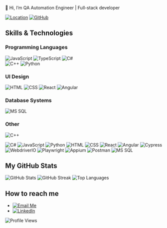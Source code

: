 👋 Hi, I’m QA Automation Engineer | Full-stack developer

[![Location](https://img.shields.io/badge/Location-Ukraine-0078D7?style=for-the-badge&logo=google-maps&logoColor=white)](https://goo.gl/maps) [![GitHub](https://img.shields.io/badge/GitHub-181717?style=for-the-badge&logo=github&logoColor=white)](https://github.com/gadiim)


## Skills & Technologies

### Programming Languages
![JavaScript](https://img.shields.io/badge/JavaScript-Intermediate%2FAdvanced-black?style=for-the-badge&logo=javascript)
![TypeScript](https://img.shields.io/badge/TypeScript-Intermediate-3178C6?style=for-the-badge&logo=typescript)
![C#](https://img.shields.io/badge/C%23-Intermediate-239120?style=for-the-badge&logo=c-sharp)  
![C++](https://img.shields.io/badge/C%2B%2B-Basic%2FIntermediate-00599C?style=for-the-badge&logo=c%2B%2B)
![Python](https://img.shields.io/badge/Python-Basic-blue?style=for-the-badge&logo=python) 

### UI Design
![HTML](https://img.shields.io/badge/HTML-Intermediate-red?style=for-the-badge&logo=html5) ![CSS](https://img.shields.io/badge/CSS-Intermediate-blue?style=for-the-badge&logo=css3) ![React](https://img.shields.io/badge/React-Intermediate-61DAFB?style=for-the-badge&logo=react) ![Angular](https://img.shields.io/badge/Angular-Intermediate-DD0031?style=for-the-badge&logo=angular)  


### Database Systems
![MS SQL](https://img.shields.io/badge/MS%20SQL-Basic%2FIntermediate-CC2927?style=for-the-badge&logo=microsoft-sql-server)

### Other
![C++](https://img.shields.io/badge/C%2B%2B-Basic%2FIntermediate-00599C?style=for-the-badge&logo=c%2B%2B)

![C#](https://img.shields.io/badge/-C%23-239120?style=flat-square&logo=c-sharp)
![JavaScript](https://img.shields.io/badge/-JavaScript-black?style=flat-square&logo=javascript)
![Python](https://img.shields.io/badge/-Python-blue?style=flat-square&logo=python)
![HTML](https://img.shields.io/badge/-HTML-red?style=flat-square&logo=html5)
![CSS](https://img.shields.io/badge/-CSS-blue?style=flat-square&logo=css3)
![React](https://img.shields.io/badge/-React-61DAFB?style=flat-square&logo=react)
![Angular](https://img.shields.io/badge/-Angular-DD0031?style=flat-square&logo=angular)
![Cypress](https://img.shields.io/badge/-Cypress-17202C?style=flat-square&logo=cypress)
![WebdriverIO](https://img.shields.io/badge/-WebdriverIO-EA5906?style=flat-square&logo=webdriverio)
![Playwright](https://img.shields.io/badge/-Playwright-2EAD33?style=flat-square&logo=playwright)
![Appium](https://img.shields.io/badge/-Appium-472889?style=flat-square&logo=appium)
![Postman](https://img.shields.io/badge/-Postman-FF6C37?style=flat-square&logo=postman)
![MS SQL](https://img.shields.io/badge/-MS%20SQL-CC2927?style=flat-square&logo=microsoft-sql-server)

## My GitHub Stats
![GitHub Stats](https://github-readme-stats.vercel.app/api?username=gadiim)
![GitHub Streak](https://streak-stats.demolab.com?user=gadiim)
![Top Languages](https://github-readme-stats.vercel.app/api/top-langs/?username=gadiim)

## How to reach me
- [![Email Me](https://img.shields.io/badge/Email_Me-1E88E5?style=for-the-badge&logo=minutemailer&logoColor=white)](mailto:gmelnik@bigmir.net)
- [![LinkedIn](https://img.shields.io/badge/LinkedIn-0077B5?style=for-the-badge&logo=linkedin&logoColor=white)](https://www.linkedin.com/in/hennadii-melnyk-26571b24a/)



![Profile Views](https://komarev.com/ghpvc/?username=gadiim&color=brightgreen)



